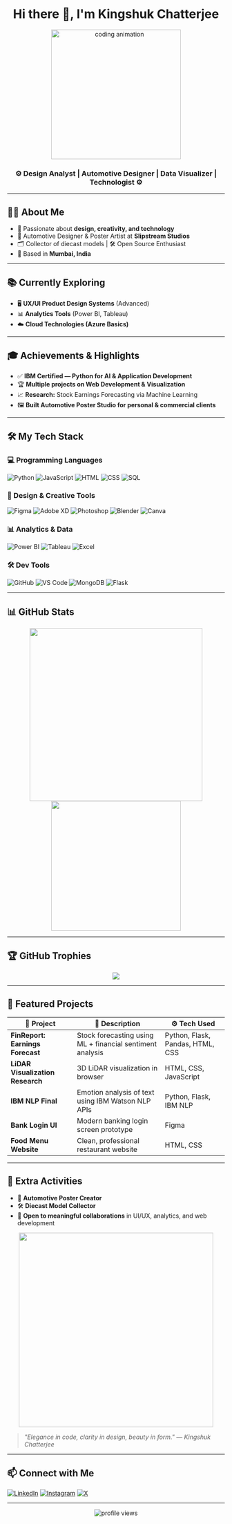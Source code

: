 <h1 align="center">Hi there 👋, I'm Kingshuk Chatterjee</h1>

<p align="center">
  <img src="https://media.giphy.com/media/qgQUggAC3Pfv687qPC/giphy.gif" width="300" alt="coding animation" />
</p>

<h3 align="center">⚙️ Design Analyst | Automotive Designer | Data Visualizer | Technologist ⚙️</h3>

---

## 👨‍💻 About Me

- 🎨 Passionate about **design, creativity, and technology**
- 🏁 Automotive Designer & Poster Artist at **Slipstream Studios**
- 🗂️ Collector of diecast models | 🛠️ Open Source Enthusiast
- 📍 Based in **Mumbai, India**

---

## 📚 Currently Exploring

- 🖥️ **UX/UI Product Design Systems** (Advanced)
- 📊 **Analytics Tools** (Power BI, Tableau)
- ☁️ **Cloud Technologies (Azure Basics)**

---

## 🎓 Achievements & Highlights

- ✅ **IBM Certified — Python for AI & Application Development**
- 🏆 **Multiple projects on Web Development & Visualization**
- 📈 **Research:** Stock Earnings Forecasting via Machine Learning
- 🖼️ **Built Automotive Poster Studio for personal & commercial clients**

---

## 🛠️ My Tech Stack

### 💻 Programming Languages
![Python](https://img.shields.io/badge/Python-3776AB?style=flat&logo=python&logoColor=white)
![JavaScript](https://img.shields.io/badge/JavaScript-F7DF1E?style=flat&logo=javascript&logoColor=black)
![HTML](https://img.shields.io/badge/HTML-E34F26?style=flat&logo=html5&logoColor=white)
![CSS](https://img.shields.io/badge/CSS-1572B6?style=flat&logo=css3&logoColor=white)
![SQL](https://img.shields.io/badge/SQL-025E8C?style=flat&logo=postgresql&logoColor=white)

### 🎨 Design & Creative Tools
![Figma](https://img.shields.io/badge/Figma-F24E1E?style=flat&logo=figma&logoColor=white)
![Adobe XD](https://img.shields.io/badge/Adobe%20XD-470137?style=flat&logo=adobexd&logoColor=white)
![Photoshop](https://img.shields.io/badge/Photoshop-31A8FF?style=flat&logo=adobephotoshop&logoColor=white)
![Blender](https://img.shields.io/badge/Blender-F5792A?style=flat&logo=blender&logoColor=white)
![Canva](https://img.shields.io/badge/Canva-00C4CC?style=flat&logo=canva&logoColor=white)

### 📊 Analytics & Data
![Power BI](https://img.shields.io/badge/PowerBI-F2C811?style=flat&logo=powerbi&logoColor=black)
![Tableau](https://img.shields.io/badge/Tableau-E97627?style=flat&logo=tableau&logoColor=white)
![Excel](https://img.shields.io/badge/Microsoft%20Excel-217346?style=flat&logo=microsoftexcel&logoColor=white)

### 🛠 Dev Tools
![GitHub](https://img.shields.io/badge/GitHub-181717?style=flat&logo=github)
![VS Code](https://img.shields.io/badge/VS%20Code-007ACC?style=flat&logo=visualstudiocode&logoColor=white)
![MongoDB](https://img.shields.io/badge/MongoDB-47A248?style=flat&logo=mongodb&logoColor=white)
![Flask](https://img.shields.io/badge/Flask-000000?style=flat&logo=flask)

---

## 📊 GitHub Stats

<p align="center">
  <img src="https://github-readme-stats.vercel.app/api?username=hackeryoon007&show_icons=true&theme=tokyonight&count_private=true&include_all_commits=true" width="400"/>
  <br>
  <img src="https://github-readme-stats.vercel.app/api/top-langs/?username=hackeryoon007&layout=compact&theme=tokyonight" width="300"/>
</p>

---

## 🏆 GitHub Trophies
<p align="center">
  <img src="https://github-profile-trophy.vercel.app/?username=hackeryoon007&theme=gruvbox&no-frame=true&margin-w=5&title=Stars,Repositories,Commits,Followers,PullRequest" />
</p>

---

## 🚀 Featured Projects

| 🌟 Project                                  | 🔖 Description                                                     | ⚙️ Tech Used                               |
|---------------------------------------------|--------------------------------------------------------------------|-------------------------------------------|
| **FinReport: Earnings Forecast**            | Stock forecasting using ML + financial sentiment analysis         | Python, Flask, Pandas, HTML, CSS         |
| **LiDAR Visualization Research**            | 3D LiDAR visualization in browser                                 | HTML, CSS, JavaScript                    |
| **IBM NLP Final**                           | Emotion analysis of text using IBM Watson NLP APIs                | Python, Flask, IBM NLP                   |
| **Bank Login UI**                           | Modern banking login screen prototype                             | Figma                                    |
| **Food Menu Website**                       | Clean, professional restaurant website                            | HTML, CSS                                |

---

## 🏁 Extra Activities

- 🎨 **Automotive Poster Creator**
- 🛠️ **Diecast Model Collector**
- 🤝 **Open to meaningful collaborations** in UI/UX, analytics, and web development

<p align="center">
  <img src="https://media.tenor.com/Dn8EZpHkciMAAAAC/sosuke-aizen-bleach.gif" width="450"/>
</p>

> *"Elegance in code, clarity in design, beauty in form."* — *Kingshuk Chatterjee*

---

## 📫 Connect with Me

[![LinkedIn](https://img.shields.io/badge/LinkedIn-0A66C2?style=for-the-badge&logo=linkedin&logoColor=white)](https://www.linkedin.com/in/kingshuk-chatterjee-124101286/)
[![Instagram](https://img.shields.io/badge/Instagram-E4405F?style=for-the-badge&logo=instagram&logoColor=white)](https://www.instagram.com/kingshuk_03/)
[![X](https://img.shields.io/badge/X-000000?style=for-the-badge&logo=twitter&logoColor=white)](https://x.com/HirodakiKamo)

---

<p align="center"> 
  <img src="https://komarev.com/ghpvc/?username=hackeryoon007&label=Profile%20views&color=0e75b6&style=flat" alt="profile views"/>
</p>
